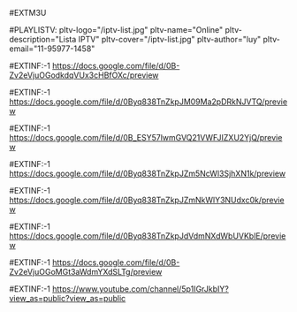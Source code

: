 #EXTM3U

#PLAYLISTV: pltv-logo="/iptv-list.jpg" pltv-name="Online" pltv-description="Lista IPTV" pltv-cover="/iptv-list.jpg" pltv-author="luy" pltv-email="11-95977-1458"



#EXTINF:-1
https://docs.google.com/file/d/0B-Zv2eVjuOGodkdqVUx3cHBfOXc/preview

#EXTINF:-1
https://docs.google.com/file/d/0Byq838TnZkpJM09Ma2pDRkNJVTQ/preview


#EXTINF:-1
https://docs.google.com/file/d/0B_ESY57lwmGVQ21VWFJIZXU2YjQ/preview

#EXTINF:-1
https://docs.google.com/file/d/0Byq838TnZkpJZm5NcWl3SjhXN1k/preview

#EXTINF:-1
https://docs.google.com/file/d/0Byq838TnZkpJZmNkWlY3NUdxc0k/preview

#EXTINF:-1
https://docs.google.com/file/d/0Byq838TnZkpJdVdmNXdWbUVKblE/preview

#EXTINF:-1
https://docs.google.com/file/d/0B-Zv2eVjuOGoMGt3aWdmYXdSLTg/preview

#EXTINF:-1
https://www.youtube.com/channel/5p1IGrJkbIY?view_as=public?view_as=public
